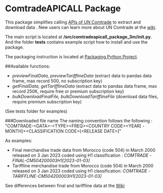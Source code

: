 # ComtradeAPICALL Package
This package simplifies calling [APIs of UN Comtrade](https://comtradedeveloper.un.org) to extract and download data
. New users can learn more about UN Comtrade at the [wiki](https://unstats.un.org/wiki/display/comtrade/UN+Comtrade).

The main script is located at **/src/comtradeapicall_package_3m/__init__.py**. And the folder **tests** contains
 example
 script how to install and use the package.

The packaging instruction is located at [Packaging Python Project](https://packaging.python.org/en/latest/tutorials/packaging-projects/).

##Available functions:
- *previewFinalData, previewTarifflineData* (extract data to pandas data frame, max record 500, no subscription key)
- *getFinalData, getTarifflineData* (extract data to pandas data frame, max record 250K, require free or premium
 subscription
 key)
- *bulkDownloadFinalFile, bulkDownloadTarifflineFile* (download data files, require premium subscription
 key)
 
(See tests folder for examples)

###Downloaded file name
The naming convention follows the following : "COMTRADE-\<DATA>-\<TYPE>\<FREQ>\<COUNTRY CODE>\<YEAR\[
-MONTH\]>\<CLASSIFICATION CODE>\[\<RELEASE DATE\>\]"

As examples:
- Final merchandise trade data from Morocco (code 504) in March 2000 released on 3 Jan 2023 coded using H1
 classification
 : *COMTRADE
-FINAL-CM504200003H1[2023-01-03]*
- Tariffline merchandise trade from Morocco (code 504) in March 2000 released on 3 Jan 2023 coded using H1 classification: *COMTRADE
-TARIFFLINE-CM504200003H1[2023-01-03]*

See differences between final and tariffline data at the [Wiki](https://unstats.un.org/wiki/display/comtrade/New+Comtrade+FAQ+for+First+Time+Users#NewComtradeFAQforFirstTimeUsers-Whatisthetarifflinedata?)
